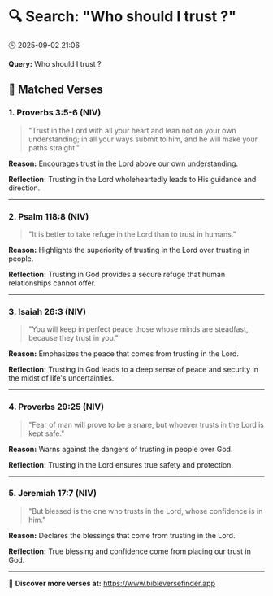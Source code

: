 # 🔍 Search: "Who should I trust ?"
🕒 2025-09-02 21:06

**Query:** Who should I trust ?

## 📖 Matched Verses

### 1. Proverbs 3:5-6 (NIV)
> "Trust in the Lord with all your heart and lean not on your own understanding; in all your ways submit to him, and he will make your paths straight."

**Reason:** Encourages trust in the Lord above our own understanding.

**Reflection:** Trusting in the Lord wholeheartedly leads to His guidance and direction.

---

### 2. Psalm 118:8 (NIV)
> "It is better to take refuge in the Lord than to trust in humans."

**Reason:** Highlights the superiority of trusting in the Lord over trusting in people.

**Reflection:** Trusting in God provides a secure refuge that human relationships cannot offer.

---

### 3. Isaiah 26:3 (NIV)
> "You will keep in perfect peace those whose minds are steadfast, because they trust in you."

**Reason:** Emphasizes the peace that comes from trusting in the Lord.

**Reflection:** Trusting in God leads to a deep sense of peace and security in the midst of life's uncertainties.

---

### 4. Proverbs 29:25 (NIV)
> "Fear of man will prove to be a snare, but whoever trusts in the Lord is kept safe."

**Reason:** Warns against the dangers of trusting in people over God.

**Reflection:** Trusting in the Lord ensures true safety and protection.

---

### 5. Jeremiah 17:7 (NIV)
> "But blessed is the one who trusts in the Lord, whose confidence is in him."

**Reason:** Declares the blessings that come from trusting in the Lord.

**Reflection:** True blessing and confidence come from placing our trust in God.

---

🔗 **Discover more verses at:** https://www.bibleversefinder.app
